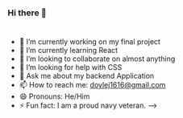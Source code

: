 ### Hi there 👋

<!--
**Doylej16/Doylej16** is a ✨ _special_ ✨ repository because its `README.md` (this file) appears on your GitHub profile.
-->

<h1 align="center" style="background-image: url('https://www.google.com/url?sa=i&url=https%3A%2F%2Fwww.vecteezy.com%2Fvector-art%2F2099443-programming-code-coding-or-hacker-background-programming-code-icon-made-with-binary-code-digital-binary-data-and-streaming-digital-code&psig=AOvVaw2oxB-31Kq3WiK9YISo_l-H&ust=1684037950945000&source=images&cd=vfe&ved=0CBAQjRxqFwoTCPiy0dC78f4CFQAAAAAdAAAAABAl');">

</h1>


- 🔭 I’m currently working on my final project
- 🌱 I’m currently learning React
- 👯 I’m looking to collaborate on almost anything
- 🤔 I’m looking for help with CSS
- 💬 Ask me about my backend Application
- 📫 How to reach me: doylej1616@gmail.com
- 😄 Pronouns: He/Him
- ⚡ Fun fact: I am a proud navy veteran.
-->
